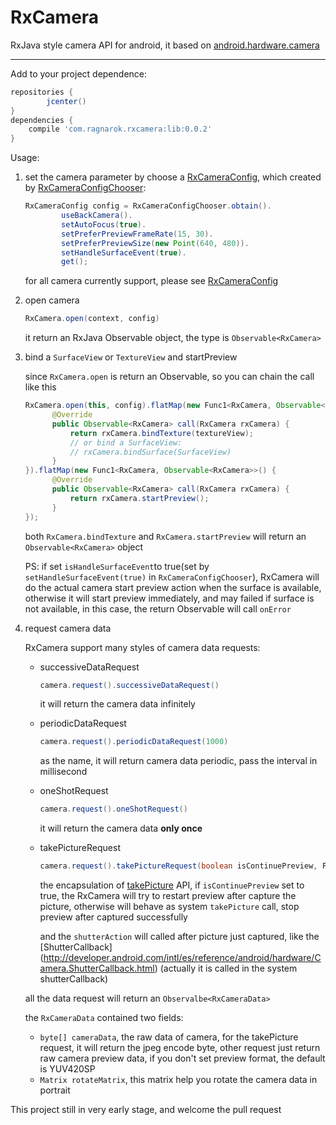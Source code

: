 # RxCamera

RxJava style camera API for android, it based on [android.hardware.camera](http://developer.android.com/intl/es/reference/android/hardware/Camera.html)

----

Add to your project dependence:

```groovy
repositories {
        jcenter()
}
dependencies {
	compile 'com.ragnarok.rxcamera:lib:0.0.2'
}
```

Usage:

1. set the camera parameter by choose a [RxCameraConfig](https://github.com/ragnraok/RxCamera/blob/master/lib/src/main/java/com/ragnarok/rxcamera/config/RxCameraConfig.java), which created by [RxCameraConfigChooser](https://github.com/ragnraok/RxCamera/blob/master/lib/src/main/java/com/ragnarok/rxcamera/config/RxCameraConfigChooser.java):
	
	```Java
	RxCameraConfig config = RxCameraConfigChooser.obtain().
            useBackCamera().
            setAutoFocus(true).
            setPreferPreviewFrameRate(15, 30).
            setPreferPreviewSize(new Point(640, 480)).
            setHandleSurfaceEvent(true).
            get();
	```
	for all camera currently support, please see [RxCameraConfig](https://github.com/ragnraok/RxCamera/blob/master/lib/src/main/java/com/ragnarok/rxcamera/config/RxCameraConfig.java)
	
2. open camera
	
	```Java
	RxCamera.open(context, config)
	```
	it return an RxJava Observable object, the type is ``Observable<RxCamera>``
	
3. bind a ``SurfaceView`` or ``TextureView`` and startPreview

	since ``RxCamera.open`` is return an Observable, so you can chain the call like this
	
	```Java
	RxCamera.open(this, config).flatMap(new Func1<RxCamera, Observable<RxCamera>>() {
          @Override
          public Observable<RxCamera> call(RxCamera rxCamera) {
              return rxCamera.bindTexture(textureView);
              // or bind a SurfaceView:
              // rxCamera.bindSurface(SurfaceView)
          }
    }).flatMap(new Func1<RxCamera, Observable<RxCamera>>() {
          @Override
          public Observable<RxCamera> call(RxCamera rxCamera) {
              return rxCamera.startPreview();
          }
    });
	```
	both ``RxCamera.bindTexture`` and ``RxCamera.startPreview`` will return an ``Observable<RxCamera>`` object
	
	PS: if set ``isHandleSurfaceEvent``to true(set by ``setHandleSurfaceEvent(true)`` in ``RxCameraConfigChooser``), RxCamera will do the actual camera start preview action when the surface is available,  otherwise it will start preview immediately, and may failed if surface is not available, in this case, the return Observable will call ``onError``
	
4. request camera data

	RxCamera support many styles of camera data requests:
	
	-  successiveDataRequest
		
		```Java
		camera.request().successiveDataRequest()
		```
		it will return the camera data infinitely
		
	- periodicDataRequest
		
		```Java
		camera.request().periodicDataRequest(1000)
		```
		as the name, it will return camera data periodic, pass the interval in millisecond
		
	- oneShotRequest
	
		```Java
		camera.request().oneShotRequest()
		```
		it will return the camera data **only once**
		
	- takePictureRequest
	
		```Java
		camera.request().takePictureRequest(boolean isContinuePreview, Func shutterAction)
		```
		the encapsulation of [takePicture](http://goo.gl/xhlLbJ) API, if ``isContinuePreview`` set to true, the RxCamera will try to restart preview after capture the picture, otherwise will behave as system ``takePicture`` call, stop preview after captured successfully 

		and the ``shutterAction`` will called after picture just captured, like the [ShutterCallback]
(http://developer.android.com/intl/es/reference/android/hardware/Camera.ShutterCallback.html) (actually it is called in the system shutterCallback)
		
	all the data request will return an ``Observalbe<RxCameraData>``
	
	the ``RxCameraData`` contained two fields:
	
	- ``byte[] cameraData``, the raw data of camera, for the takePicture request, it will return the jpeg encode byte, other request just return raw camera preview data, if you don't set preview format, the default is YUV420SP
	- ``Matrix rotateMatrix``, this matrix help you rotate the camera data in portrait

This project still in very early stage, and welcome the pull request
